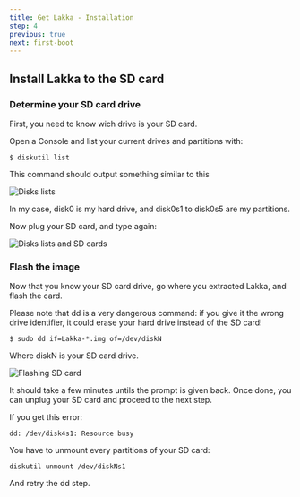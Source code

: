 ```yaml
---
title: Get Lakka - Installation
step: 4
previous: true
next: first-boot
---
```


## Install Lakka to the SD card

###  Determine your SD card drive

First, you need to know wich drive is your SD card.

Open a Console and list your current drives and partitions with:

    $ diskutil list

This command should output something similar to this

![Disks lists](/images/diskutil1.png)

In my case, disk0 is my hard drive, and disk0s1 to disk0s5 are my partitions.

Now plug your SD card, and type again:

![Disks lists and SD cards](/images/diskutil2.png)

### Flash the image

Now that you know your SD card drive, go where you extracted Lakka, and flash the card.

Please note that dd is a very dangerous command: if you give it the wrong drive identifier, it could erase your hard drive instead of the SD card!

    $ sudo dd if=Lakka-*.img of=/dev/diskN

Where diskN is your SD card drive.

![Flashing SD card](/images/macosdd.png)

It should take a few minutes untils the prompt is given back. Once done, you can unplug your SD card and proceed to the next step.

If you get this error:

    dd: /dev/disk4s1: Resource busy

You have to unmount every partitions of your SD card:

    diskutil unmount /dev/diskNs1

And retry the dd step.
